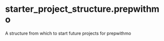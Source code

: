 # starter_project_structure.prepwithmo
A structure from which to start future projects for prepwithmo
